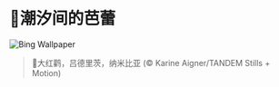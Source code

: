 # 🔖潮汐间的芭蕾

![Bing Wallpaper](https://www.bing.com/th?id=OHR.FlamingosNamibia_ZH-CN3639748956_1920x1080.jpg&rf=LaDigue_1920x1080.jpg&pid=hp)

> 📝大红鹳，吕德里茨，纳米比亚 (© Karine Aigner/TANDEM Stills + Motion)
